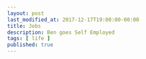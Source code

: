 ```yaml
---
layout: post
last_modified_at: 2017-12-17T19:00:00-00:00
title: Jobs
description: Ben goes Self Employed
tags: [ life ]
published: true
---
```


